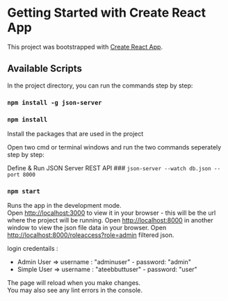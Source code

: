 # Getting Started with Create React App

This project was bootstrapped with [Create React App](https://github.com/facebook/create-react-app).

## Available Scripts

In the project directory, you can run the commands step by step:

### `npm install -g json-server`

### `npm install`
Install the packages that are used in the project

Open two cmd or terminal windows and run the two commands seperately step by step:

Define & Run JSON Server REST API  ### `json-server --watch db.json --port 8000`

### `npm start`

Runs the app in the development mode.\
Open [http://localhost:3000](http://localhost:3000) to view it in your browser - this will be the url where the project will be running.
Open [http://localhost:8000](http://localhost:8000) in another window to view the json file data in your browser.
Open [http://localhost:8000/roleaccess?role=admin](http://localhost:8000/roleaccess?role=admin) filtered json.


login credentails :

- Admin User => username : "adminuser" - password: "admin"
- Simple User => username : "ateebbuttuser" - password: "user"

The page will reload when you make changes.\
You may also see any lint errors in the console.

